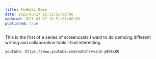 ```yaml
---
title: FedWiki Demo
date: 2021-03-27 15:51:01+00:00
updated: 2021-03-27 15:51:01+00:00
published: true
---
```


This is the first of a series of screencasts I want to do demoing different writing and collaboration tools I find interesting.

`youtube: https://www.youtube.com/watch?v=zcb-y8X8xKQ`
